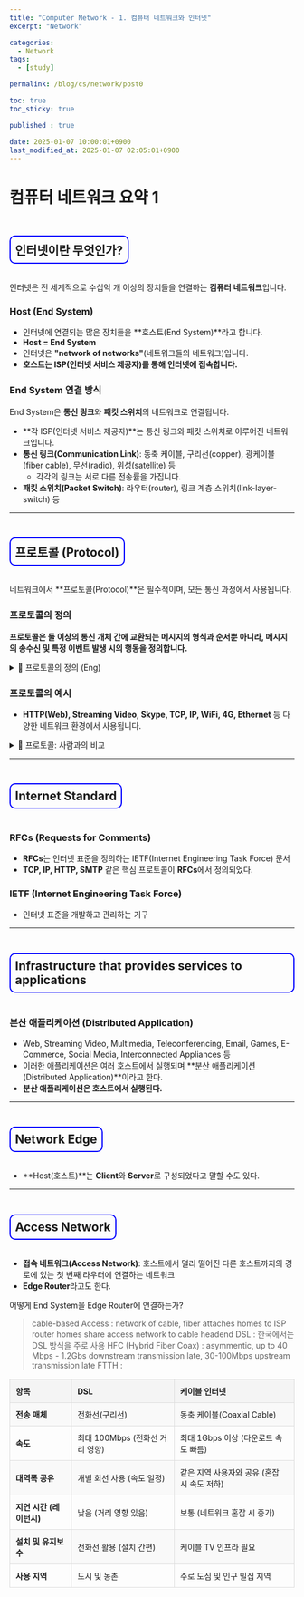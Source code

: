 ```yaml
---
title: "Computer Network - 1. 컴퓨터 네트워크와 인터넷"
excerpt: "Network"

categories:
  - Network
tags:
  - [study]

permalink: /blog/cs/network/post0

toc: true
toc_sticky: true

published : true

date: 2025-01-07 10:00:01+0900
last_modified_at: 2025-01-07 02:05:01+0900
---
```


 <style>
        
        h2 {
            border: 2px solid blue;  /* 파란색 테두리 */
            padding: 8px;           /* 텍스트와 테두리 간격 */
            display: inline-block;   /* 텍스트 크기에 맞는 테두리 */
            border-radius: 10px; /* 둥근 테두리 */
            display: inline-block;   /* 텍스트 크기에 맞게 박스화 */
        }

        table {
            width: 100%;
            border-collapse: collapse;
            margin: 16px 0;
            font-size: 14px;
            text-align: left;
        }
        th, td {
            border: 1px solid #ddd;
            padding: 10px;
        }
        th {
            background-color: #f4f4f4;
        }
        tr:nth-child(even) {
            background-color: #f9f9f9;
        }
    </style>


# 컴퓨터 네트워크 요약 1

## 인터넷이란 무엇인가?

인터넷은 전 세계적으로 수십억 개 이상의 장치들을 연결하는 **컴퓨터 네트워크**입니다.

### Host (End System)
- 인터넷에 연결되는 많은 장치들을 **호스트(End System)**라고 합니다.
- **Host = End System**
- 인터넷은 **"network of networks"**(네트워크들의 네트워크)입니다.
- **호스트는 ISP(인터넷 서비스 제공자)를 통해 인터넷에 접속합니다.**

### End System 연결 방식
End System은 **통신 링크**와 **패킷 스위치**의 네트워크로 연결됩니다.

- **각 ISP(인터넷 서비스 제공자)**는 통신 링크와 패킷 스위치로 이루어진 네트워크입니다.
- **통신 링크(Communication Link)**: 동축 케이블, 구리선(copper), 광케이블(fiber cable), 무선(radio), 위성(satellite) 등  
  - 각각의 링크는 서로 다른 전송률을 가집니다.
- **패킷 스위치(Packet Switch)**: 라우터(router), 링크 계층 스위치(link-layer-switch) 등

---

## 프로토콜 (Protocol)

네트워크에서 **프로토콜(Protocol)**은 필수적이며, 모든 통신 과정에서 사용됩니다.

### 프로토콜의 정의
**프로토콜은 둘 이상의 통신 개체 간에 교환되는 메시지의 형식과 순서뿐 아니라, 메시지의 송수신 및 특정 이벤트 발생 시의 행동을 정의합니다.**

<details>
  <summary>📌 프로토콜의 정의 (Eng)</summary>
  <p><strong>Protocols</strong> define the <strong>format</strong>, <strong>order</strong> of <strong>messages sent and received</strong> among network entities, and <strong>actions taken</strong> on message transmission and receipt.</p>
</details>

### 프로토콜의 예시
- **HTTP(Web), Streaming Video, Skype, TCP, IP, WiFi, 4G, Ethernet** 등 다양한 네트워크 환경에서 사용됩니다.

<details>
  <summary>📌 프로토콜: 사람과의 비교</summary>
  <ul>
    <li><strong>Human Protocols:</strong> 인사하기, 대화 순서 지키기</li>
    <li><strong>Network Protocols:</strong> 데이터 송수신의 규칙</li>
  </ul>
</details>

---

## Internet Standard

### RFCs (Requests for Comments)
- **RFCs**는 인터넷 표준을 정의하는 IETF(Internet Engineering Task Force) 문서
- **TCP, IP, HTTP, SMTP** 같은 핵심 프로토콜이 **RFCs**에서 정의되었다.

### IETF (Internet Engineering Task Force)
- 인터넷 표준을 개발하고 관리하는 기구

---

## Infrastructure that provides services to applications

### 분산 애플리케이션 (Distributed Application)
- Web, Streaming Video, Multimedia, Teleconferencing, Email, Games, E-Commerce, Social Media, Interconnected Appliances 등
- 이러한 애플리케이션은 여러 호스트에서 실행되며 **분산 애플리케이션(Distributed Application)**이라고 한다.
- **분산 애플리케이션은 호스트에서 실행된다.**

---

## Network Edge

- **Host(호스트)**는 **Client**와 **Server**로 구성되었다고 말할 수도 있다.

---

## Access Network

- **접속 네트워크(Access Network)**: 호스트에서 멀리 떨어진 다른 호스트까지의 경로에 있는 첫 번째 라우터에 연결하는 네트워크
- **Edge Router**라고도 한다.






어떻게 End System을 Edge Router에 연결하는가?
> cable-based Access : 
network of cable, fiber attaches homes to ISP router
homes share access network to cable headend
> DSL :
한국에서는 DSL 방식을 주로 사용
> HFC (Hybrid Fiber Coax) : asymmentic, up to 40 Mbps - 1.2Gbs downstream transmission late, 30-100Mbps upstream transmission late 
> FTTH :

<table>
        <tr>
            <th>항목</th>
            <th>DSL</th>
            <th>케이블 인터넷</th>
        </tr>
        <tr>
            <td><b>전송 매체</b></td>
            <td>전화선(구리선)</td>
            <td>동축 케이블(Coaxial Cable)</td>
        </tr>
        <tr>
            <td><b>속도</b></td>
            <td>최대 100Mbps (전화선 거리 영향)</td>
            <td>최대 1Gbps 이상 (다운로드 속도 빠름)</td>
        </tr>
        <tr>
            <td><b>대역폭 공유</b></td>
            <td>개별 회선 사용 (속도 일정)</td>
            <td>같은 지역 사용자와 공유 (혼잡 시 속도 저하)</td>
        </tr>
        <tr>
            <td><b>지연 시간 (레이턴시)</b></td>
            <td>낮음 (거리 영향 있음)</td>
            <td>보통 (네트워크 혼잡 시 증가)</td>
        </tr>
        <tr>
            <td><b>설치 및 유지보수</b></td>
            <td>전화선 활용 (설치 간편)</td>
            <td>케이블 TV 인프라 필요</td>
        </tr>
        <tr>
            <td><b>사용 지역</b></td>
            <td>도시 및 농촌</td>
            <td>주로 도심 및 인구 밀집 지역</td>
        </tr>
    </table>